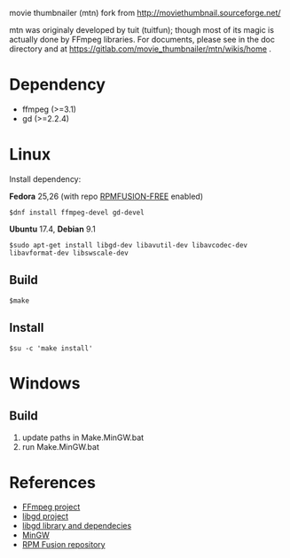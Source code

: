 movie thumbnailer (mtn)
fork from http://moviethumbnail.sourceforge.net/

mtn was originaly developed by tuit (tuitfun); though most of its magic is actually done 
by FFmpeg libraries. For documents, please see in the doc directory and at
https://gitlab.com/movie_thumbnailer/mtn/wikis/home .


Dependency
==========
 - ffmpeg   (>=3.1)
 - gd       (>=2.2.4)


Linux
=====

Install dependency:  

**Fedora** 25,26 (with repo [RPMFUSION-FREE](https://rpmfusion.org/Configuration/) enabled)

    $dnf install ffmpeg-devel gd-devel

**Ubuntu** 17.4, **Debian** 9.1

    $sudo apt-get install libgd-dev libavutil-dev libavcodec-dev libavformat-dev libswscale-dev  


Build
-----
    $make

Install
-------
    $su -c 'make install'


Windows
=======

Build
-----
1. update paths in Make.MinGW.bat
2. run Make.MinGW.bat


References
==========
 * [FFmpeg project](http://www.ffmpeg.org)
 * [libgd project](https://libgd.github.io)
 * [libgd library and dependecies](http://gnuwin32.sourceforge.net/packages/gd.htm)
 * [MinGW](http://www.mingw.org/)
 * [RPM Fusion repository](https://rpmfusion.org/)
